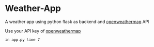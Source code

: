 # Weather-App
A weather app using python flask as backend and [openweathermap](https://openweathermap.org/) API

Use your API key of [openweathermap](https://openweathermap.org/)    
```
in app.py line 7
```
  
